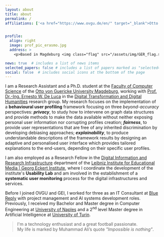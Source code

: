 ```yaml
---
layout: about
title: about
permalink: /
affiliations: ['<a href="https://www.ovgu.de/en/" target="_blank">Otto von Guericke University Magdeburg</a>. Universitätsplatz 2, 39106 Magdeburg, Germany', '<a href="http://www.gei.de/en/home.html" target="_blank">Leibniz Institute for Educational Media | Georg Eckert Institute</a>. Freisestraße 1, 38118 Brunswick, Germany']


profile:
  align: right
  image: prof_pic_erasmo.jpg
  address: >
    <p>Based in Magdeburg <img class="flag" src="/assets/img/GER_flag.svg"></img></p>

news: true  # includes a list of news items
selected_papers: false # includes a list of papers marked as "selected={true}"
social: false  # includes social icons at the bottom of the page
---
```

I am a Research Assistant and a Ph.D. student at the [Faculty of Computer Science](https://www.inf.ovgu.de/en/) of the [Otto von Guericke University Magdeburg](https://www.ovgu.de/en/), working with [Prof. Dr.-Ing. Ernesto W. De Luca](http://www.gei.de/en/mitarbeiter/prof-dr-ing-ernesto-william-de-luca.html) in the [Digital Transformation and Digital Humanities](https://www.dtdh.ovgu.de/) research group.
My research focuses on the implementation of a **behavioural user profiling** framework focusing on three *beyond-accuracy* perspectives: ***privacy***, to study how to intervene on graph data structures and provide methods to make the data available without neither exposing personal user information nor corrupting profiles creation; ***fairness***, to provide user representations that are free of any inherited discrimination by developing debiasing approaches; ***explainability***, to produce understandable descriptions of the framework results by designing an adaptive and personalised user interface which provides tailored explanations to the end-users, depending on their specific user profiles.

I am also employed as a Research Fellow in the [Digital Information and Research Infrastructure](http://www.gei.de/en/departments/digital-information-and-research-infrastructures.html) department of the [Leibniz Institute for Educational Media \| Georg Eckert Institute](http://www.gei.de/en/home.html), where I coordinate the development of the institute's **Usability Lab** and am involved in the establishment of a **systematic user monitoring** process for the digital infrastructures and services.

Before I joined OVGU and GEI, I worked for three as an IT Consultant at [Blue Reply](https://www.reply.com/blue-reply/it/) with project management and AI systems development roles.
Previously, I received my Bachelor and Master degree in Computer Engineering at [University of Naples](http://www.unina.it/en_GB/home) and a 2<sup>nd</sup> level Master degree in Artificial Intelligence at [University of Turin](https://en.unito.it/).

> I'm a technology enthusiast and a great football passionate.\
> My life is marked by Muhammad Ali’s quote *<span class="quote-italic">"Impossible is nothing"</span>*.